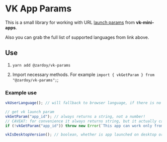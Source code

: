 # VK App Params

This is a small library for working with URL [launch params](https://vk.com/dev/vk_apps_docs3?f=6.%2B%D0%9F%D0%B0%D1%80%D0%B0%D0%BC%D0%B5%D1%82%D1%80%D1%8B%2B%D0%B7%D0%B0%D0%BF%D1%83%D1%81%D0%BA%D0%B0) from **vk-mini-apps**.

Also you can grab the full list of supported languages from link above.

## Use

1. `yarn add @zardoy/vk-params`

2. Import necessary methods. For example `import { vkGetParam } from "@zardoy/vk-params";`;

### Example use

```ts
vkUserLanguage(); // will fallback to browser language, if there is no appropriate param

// get vk launch param
vkGetParam("app_id"); // always returns a string, not a number!
// CAVEAT: for convenience it always returns string, but it actually can return null if there is no param, so be sure to check in root of your app that you are in vk env, like so:
if (!vkGetParam("app_id")) throw new Error(`This app can work only from VK environment.`);

vkIsDesktopVersion(); // boolean, whether is app launched on desktop or not
```
